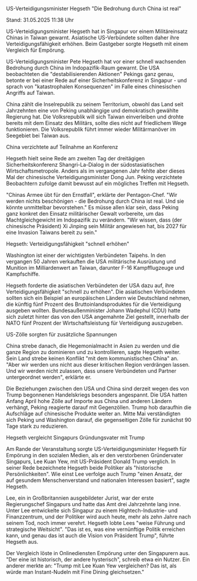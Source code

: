 
US-Verteidigungsminister Hegseth
"Die Bedrohung durch China ist real"


Stand: 31.05.2025 11:38 Uhr


US-Verteidigungsminister Hegseth hat in Singapur vor einem Militäreinsatz Chinas in Taiwan gewarnt. Asiatische US-Verbündete sollten daher ihre Verteidigungsfähigkeit erhöhen. Beim Gastgeber sorgte Hegseth mit einem Vergleich für Empörung.



US-Verteidigungsminister Pete Hegseth hat vor einer schnell wachsenden Bedrohung durch China im Indopazifik-Raum gewarnt. Die USA beobachteten die "destabilisierenden Aktionen" Pekings ganz genau, betonte er bei einer Rede auf einer Sicherheitskonferenz in Singapur - und sprach von "katastrophalen Konsequenzen" im Falle eines chinesischen Angriffs auf Taiwan.


China zählt die Inselrepublik zu seinem Territorium, obwohl das Land seit Jahrzehnten eine von Peking unabhängige und demokratisch gewählte Regierung hat. Die Volksrepublik will sich Taiwan einverleiben und drohte bereits mit dem Einsatz des Militärs, sollte dies nicht auf friedlichem Wege funktionieren. Die Volksrepublik führt immer wieder Militärmanöver im Seegebiet bei Taiwan aus. 

China verzichtete auf Teilnahme an Konferenz


Hegseth hielt seine Rede am zweiten Tag der dreitägigen Sicherheitskonferenz Shangri-La-Dialog in der südostasiatischen Wirtschaftsmetropole. Anders als im vergangenen Jahr fehlte aber dieses Mal der chinesische Verteidigungsminister Dong Jun. Peking verzichtete Beobachtern zufolge damit bewusst auf ein mögliches Treffen mit Hegseth.


"Chinas Armee übt für den Ernstfall", erklärte der Pentagon-Chef. "Wir werden nichts beschönigen - die Bedrohung durch China ist real. Und sie könnte unmittelbar bevorstehen." Es müsse allen klar sein, dass Peking ganz konkret den Einsatz militärischer Gewalt vorbereite, um das Machtgleichgewicht im Indopazifik zu verändern. "Wir wissen, dass (der chinesische Präsident) Xi Jinping sein Militär angewiesen hat, bis 2027 für eine Invasion Taiwans bereit zu sein."

Hegseth: Verteidigungsfähigkeit "schnell erhöhen"


Washington ist einer der wichtigsten Verbündeten Taipehs. In den vergangen 50 Jahren verkauften die USA militärische Ausrüstung und Munition im Milliardenwert an Taiwan, darunter F-16 Kampfflugzeuge und Kampfschiffe.


Hegseth forderte die asiatischen Verbündeten der USA dazu auf, ihre Verteidigungsfähigkeit "schnell zu erhöhen". Die asiatischen Verbündeten sollten sich ein Beispiel an europäischen Ländern wie Deutschland nehmen, die künftig fünf Prozent des Bruttoinlandsproduktes für die Verteidigung ausgeben wollten. Bundesaußenminister Johann Wadephul (CDU) hatte sich zuletzt hinter das von den USA angemahnte Ziel gestellt, innerhalb der NATO fünf Prozent der Wirtschaftsleistung für Verteidigung auszugeben. 

US-Zölle sorgten für zusätzliche Spannungen


China strebe danach, die Hegemonialmacht in Asien zu werden und die ganze Region zu dominieren und zu kontrollieren, sagte Hegseth weiter. Sein Land strebe keinen Konflikt "mit dem kommunistischen China" an. "Aber wir werden uns nicht aus dieser kritischen Region verdrängen lassen. Und wir werden nicht zulassen, dass unsere Verbündeten und Partner untergeordnet werden", erklärte er.


Die Beziehungen zwischen den USA und China sind derzeit wegen des von Trump begonnenen Handelskriegs besonders angespannt. Die USA hatten Anfang April hohe Zölle auf Importe aus China und anderen Ländern verhängt, Peking reagierte darauf mit Gegenzöllen. Trump hob daraufhin die Aufschläge auf chinesische Produkte weiter an. Mitte Mai verständigten sich Peking und Washington darauf, die gegenseitigen Zölle für zunächst 90 Tage stark zu reduzieren.

Hegseth vergleicht Singapurs Gründungsvater mit Trump


Am Rande der Veranstaltung sorgte US-Verteidigungsminister Hegseth für Empörung in den sozialen Medien, als er den verstorbenen Gründervater Singapurs, Lee Kuan Yew, mit US-Präsident Donald Trump verglich. In seiner Rede bezeichnete Hegseth beide Politiker als "historische Persönlichkeiten". Wie einst Lee verfolge auch Trump "einen Ansatz, der auf gesundem Menschenverstand und nationalen Interessen basiert", sagte Hegseth.


Lee, ein in Großbritannien ausgebildeter Jurist, war der erste Regierungschef Singapurs und hatte das Amt drei Jahrzehnte lang inne. Unter Lee entwickelte sich Singapur zu einem Hightech-Industrie- und Finanzzentrum, und der Politiker wird auch heute, mehr als zehn Jahre nach seinem Tod, noch immer verehrt. Hegseth lobte Lees "weise Führung und strategische Weitsicht". "Das ist es, was eine vernünftige Politik erreichen kann, und genau das ist auch die Vision von Präsident Trump", führte Hegseth aus.


Der Vergleich löste in Onlinediensten Empörung unter den Singapurern aus. "Der eine ist historisch, der andere hysterisch", schreib etwa ein Nutzer. Ein anderer merkte an: "Trump mit Lee Kuan Yew vergleichen? Das ist, als würde man Instant-Nudeln mit Fine Dining gleichsetzen."

